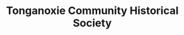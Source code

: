 ---
layout: repo
title: "Tonganoxie Community Historical Society"
id: 25734
permalink: repos/25734/
---